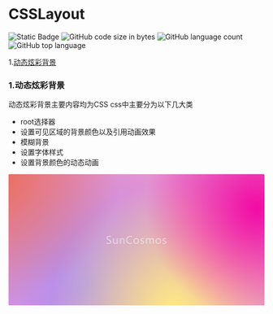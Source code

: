 # CSSLayout
![Static Badge](https://img.shields.io/badge/build-passing-brightgreen) ![GitHub code size in bytes](https://img.shields.io/github/languages/code-size/suncosmos/CSSLayout) ![GitHub language count](https://img.shields.io/github/languages/count/suncosmos/CSSLayout)
![GitHub top language](https://img.shields.io/github/languages/top/suncosmos/CSSLayout)

1.[动态炫彩背景](#jump_1)

### 1.动态炫彩背景
<a id="jump_1"></a>
动态炫彩背景主要内容均为CSS
css中主要分为以下几大类
* root选择器
* 设置可见区域的背景颜色以及引用动画效果
* 模糊背景
* 设置字体样式
* 设置背景颜色的动态动画

![动态炫彩背景](image/DCDB.png "动态炫彩背景")
